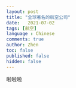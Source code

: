 ```yaml
---
layout: post
title: "全球著名的航空公司"
date:   2021-07-02
tags: [航空]
language : Chinese
comments: true
author: Zhen
toc: false
published: false
hidden: false
---
```


啦啦啦
<!--stackedit_data:
eyJoaXN0b3J5IjpbLTg4Njk5NTc0MF19
-->